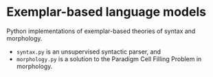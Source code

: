 # Exemplar-based language models
Python implementations of exemplar-based theories of syntax and morphology.
- `syntax.py` is an unsupervised syntactic parser, and
- `morphology.py` is a solution to the Paradigm Cell Filling Problem in morphology.
